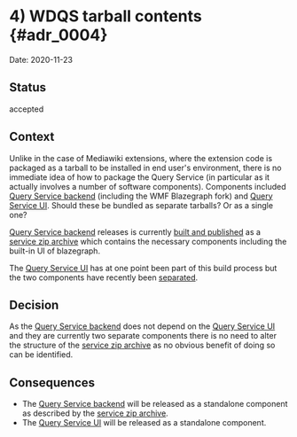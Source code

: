 # 4) WDQS tarball contents {#adr_0004}

Date: 2020-11-23

## Status

accepted

## Context

Unlike in the case of Mediawiki extensions, where the extension code is packaged as a tarball to be installed in end user's environment, there is no immediate idea of how to package the Query Service (in particular as it actually involves a number of software components).
Components included [Query Service backend] (including the WMF Blazegraph fork) and [Query Service UI].
Should these be bundled as separate tarballs? Or as a single one?

[Query Service backend] releases is currently [built and published](https://gerrit.wikimedia.org/r/plugins/gitiles/wikidata/query/rdf/+/refs/heads/master/dist/) as a [service zip archive] which contains the necessary components including the built-in UI of blazegraph.

The [Query Service UI] has at one point been part of this build process but the two components have recently been [separated](https://phabricator.wikimedia.org/T241291). 

## Decision

As the [Query Service backend] does not depend on the [Query Service UI] and they are currently two separate components there is no need to alter the structure of the [service zip archive] as no obvious benefit of doing so can be identified.

## Consequences

* The [Query Service backend] will be released as a standalone component as described by the [service zip archive].
* The [Query Service UI] will be released as a standalone component.  

[Query Service UI]: https://gerrit.wikimedia.org/r/plugins/gitiles/wikidata/query/gui
[Query Service backend]: https://gerrit.wikimedia.org/r/plugins/gitiles/wikidata/query/rdf
[service zip archive]: https://archiva.wikimedia.org/repository/releases/org/wikidata/query/rdf/service/
